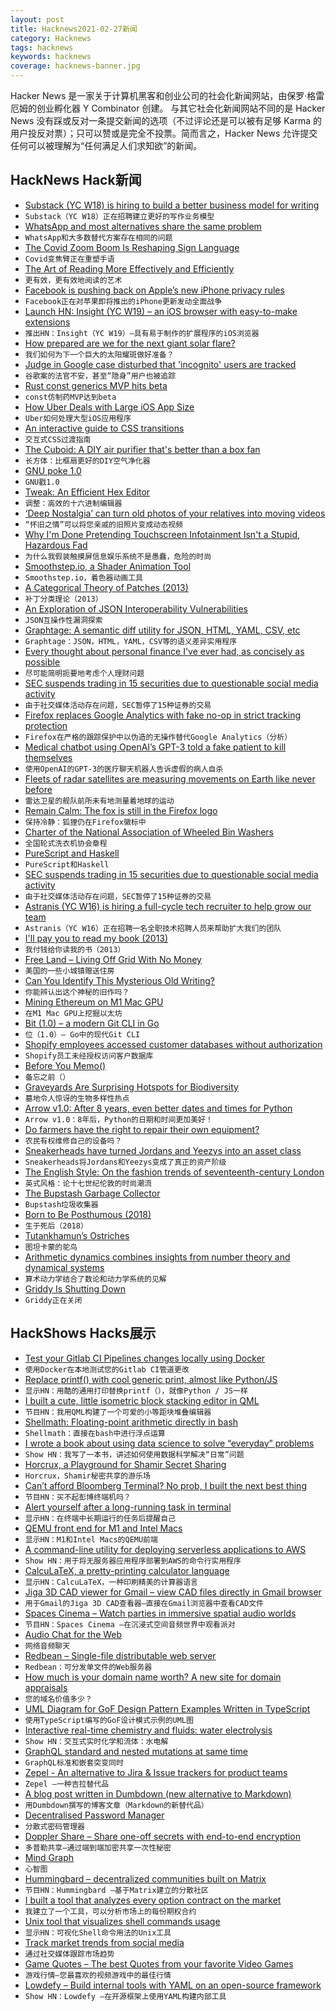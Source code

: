 ```yaml
---
layout: post
title: Hacknews2021-02-27新闻
category: Hacknews
tags: hacknews
keywords: hacknews
coverage: hacknews-banner.jpg
---
```


Hacker News 是一家关于计算机黑客和创业公司的社会化新闻网站，由保罗·格雷厄姆的创业孵化器 Y Combinator 创建。
与其它社会化新闻网站不同的是 Hacker News 没有踩或反对一条提交新闻的选项（不过评论还是可以被有足够 Karma 的用户投反对票）；只可以赞或是完全不投票。简而言之，Hacker News 允许提交任何可以被理解为“任何满足人们求知欲”的新闻。

## HackNews Hack新闻


- [Substack (YC W18) is hiring to build a better business model for writing](https://substack.com/jobs)
- `Substack（YC W18）正在招聘建立更好的写作业务模型`
- [WhatsApp and most alternatives share the same problem](https://stuker.com/2021/whatsapp-and-most-alternatives-share-the-same-problem/)
- `WhatsApp和大多数替代方案存在相同的问题`
- [The Covid Zoom Boom Is Reshaping Sign Language](https://www.scientificamerican.com/article/the-covid-zoom-boom-is-reshaping-sign-language/)
- `Covid变焦臂正在重塑手语`
- [The Art of Reading More Effectively and Efficiently](https://aliabdaal.com/read-more-effectively/)
- `更有效，更有效地阅读的艺术`
- [Facebook is pushing back on Apple’s new iPhone privacy rules](https://www.npr.org/2021/02/26/971367875/why-is-facebook-launching-an-all-out-war-on-apples-upcoming-iphone-update?t=1614351654558)
- `Facebook正在对苹果即将推出的iPhone更新发动全面战争`
- [Launch HN: Insight (YC W19) – an iOS browser with easy-to-make extensions](item?id=26276179)
- `推出HN：Insight（YC W19）–具有易于制作的扩展程序的iOS浏览器`
- [How prepared are we for the next giant solar flare?](https://www.forbes.com/sites/startswithabang/2021/02/26/ask-ethan-how-prepared-are-we-for-the-next-giant-solar-flare/)
- `我们如何为下一个巨大的太阳耀斑做好准备？`
- [Judge in Google case disturbed that 'incognito' users are tracked](https://www.bnnbloomberg.ca/judge-in-google-case-disturbed-that-even-incognito-users-are-tracked-1.1569065)
- `谷歌案的法官不安，甚至“隐身”用户也被追踪`
- [Rust const generics MVP hits beta](https://blog.rust-lang.org/2021/02/26/const-generics-mvp-beta.html)
- `const仿制药MVP达到beta`
- [How Uber Deals with Large iOS App Size](https://eng.uber.com/how-uber-deals-with-large-ios-app-size/)
- `Uber如何处理大型iOS应用程序`
- [An interactive guide to CSS transitions](https://www.joshwcomeau.com/animation/css-transitions/)
- `交互式CSS过渡指南`
- [The Cuboid: A DIY air purifier that's better than a box fan](https://dynomight.net/better-DIY-air-purifier.html)
- `长方体：比框扇更好的DIY空气净化器`
- [GNU poke 1.0](http://www.jemarch.net/poke-1.0-relnotes.html)
- `GNU戳1.0`
- [Tweak: An Efficient Hex Editor](https://www.chiark.greenend.org.uk/~sgtatham/tweak/)
- `调整：高效的十六进制编辑器`
- [‘Deep Nostalgia’ can turn old photos of your relatives into moving videos](https://gizmodo.com/deep-nostalgia-can-turn-old-photos-of-your-relatives-1846363190)
- `“怀旧之情”可以将您亲戚的旧照片变成动态视频`
- [Why I'm Done Pretending Touchscreen Infotainment Isn't a Stupid, Hazardous Fad](https://www.thedrive.com/news/39304/why-im-done-pretending-touchscreen-infotainment-isnt-a-stupid-hazardous-fad)
- `为什么我假装触摸屏信息娱乐系统不是愚蠢，危险的时尚`
- [Smoothstep.io, a Shader Animation Tool](https://smoothstep.io)
- `Smoothstep.io，着色器动画工具`
- [A Categorical Theory of Patches (2013)](https://arxiv.org/abs/1311.3903)
- `补丁分类理论（2013）`
- [An Exploration of JSON Interoperability Vulnerabilities](https://labs.bishopfox.com/tech-blog/an-exploration-of-json-interoperability-vulnerabilities)
- `JSON互操作性漏洞探索`
- [Graphtage: A semantic diff utility for JSON, HTML, YAML, CSV, etc](https://github.com/trailofbits/graphtage)
- `Graphtage：JSON，HTML，YAML，CSV等的语义差异实用程序`
- [Every thought about personal finance I've ever had, as concisely as possible](https://blog.aadilali.com/posts/personal-finance.html)
- `尽可能简明扼要地考虑个人理财问题`
- [SEC suspends trading in 15 securities due to questionable social media activity](https://www.reuters.com/article/us-retail-trading-sec/u-s-sec-suspends-trading-in-15-securities-due-to-questionable-social-media-activity-idUSKBN2AQ2VZ)
- `由于社交媒体活动存在问题，SEC暂停了15种证券的交易`
- [Firefox replaces Google Analytics with fake no-op in strict tracking protection](https://twitter.com/__jakub_g/status/1365400306767581185)
- `Firefox在严格的跟踪保护中以伪造的无操作替代Google Analytics（分析）`
- [Medical chatbot using OpenAI’s GPT-3 told a fake patient to kill themselves](https://artificialintelligence-news.com/2020/10/28/medical-chatbot-openai-gpt3-patient-kill-themselves/)
- `使用OpenAI的GPT-3的医疗聊天机器人告诉虚假的病人自杀`
- [Fleets of radar satellites are measuring movements on Earth like never before](https://www.sciencemag.org/news/2021/02/fleets-radar-satellites-are-measuring-movements-earth-never)
- `雷达卫星的舰队前所未有地测量着地球的运动`
- [Remain Calm: The fox is still in the Firefox logo](https://blog.mozilla.org/firefox/the-fox-is-still-in-the-firefox-logo/)
- `保持冷静：狐狸仍在Firefox徽标中`
- [Charter of the National Association of Wheeled Bin Washers](https://www.nawbw.co.uk/charter.php)
- `全国轮式洗衣机协会章程`
- [PureScript and Haskell](https://blog.drewolson.org/purescript-and-haskell)
- `PureScript和Haskell`
- [SEC suspends trading in 15 securities due to questionable social media activity](https://www.sec.gov/news/press-release/2021-35)
- `由于社交媒体活动存在问题，SEC暂停了15种证券的交易`
- [Astranis (YC W16) is hiring a full-cycle tech recruiter to help grow our team](https://jobs.lever.co/astranis/b99fb41e-325d-43ee-b82b-22218d32c07d)
- `Astranis（YC W16）正在招聘一名全职技术招聘人员来帮助扩大我们的团队`
- [I'll pay you to read my book (2013)](https://kk.org/thetechnium/ill-pay-you-to/)
- `我付钱给你读我的书（2013）`
- [Free Land – Living Off Grid With No Money](https://offgridpermaculture.com/Finding_Land/Free_Land___Living_Off_Grid_With_No_Money.html)
- `美国的一些小城镇赠送住房`
- [Can You Identify This Mysterious Old Writing?](https://www.wnep.com/mobile/article/news/local/wayne-county/can-you-identify-this-mysterious-old-writing/523-c317eaf7-5810-4cce-ab5f-3c669ef0ab2b)
- `你能辨认出这个神秘的旧作吗？`
- [Mining Ethereum on M1 Mac GPU](https://blog.yifangu.com/2021/02/26/mining-ethereum-on-a-m1-mac-gpu/)
- `在M1 Mac GPU上挖掘以太坊`
- [Bit (1.0) – a modern Git CLI in Go](https://github.com/chriswalz/bit/blob/master/README.md)
- `位（1.0）– Go中的现代Git CLI`
- [Shopify employees accessed customer databases without authorization](item?id=26281689)
- `Shopify员工未经授权访问客户数据库`
- [Before You Memo()](https://overreacted.io/before-you-memo/)
- `备忘之前（）`
- [Graveyards Are Surprising Hotspots for Biodiversity](https://www.scientificamerican.com/article/graveyards-are-surprising-hotspots-for-biodiversity/)
- `墓地令人惊讶的生物多样性热点`
- [Arrow v1.0: After 8 years, even better dates and times for Python](https://github.com/arrow-py/arrow)
- `Arrow v1.0：8年后，Python的日期和时间更加美好！`
- [Do farmers have the right to repair their own equipment?](https://www.albertafarmexpress.ca/news/do-farmers-have-the-right-to-repair-their-own-equipment/)
- `农民有权维修自己的设备吗？`
- [Sneakerheads have turned Jordans and Yeezys into an asset class](https://www.bloomberg.com/features/2021-sneaker-investment/)
- `Sneakerheads将Jordans和Yeezys变成了真正的资产阶级`
- [The English Style: On the fashion trends of seventeenth-century London](https://www.laphamsquarterly.org/roundtable/english-style)
- `英式风格：论十七世纪伦敦的时尚潮流`
- [The Bupstash Garbage Collector](https://acha.ninja/blog/the_bupstash_garbage_collector/)
- `Bupstash垃圾收集器`
- [Born to Be Posthumous (2018)](https://4columns.org/phillips-julie/born-to-be-posthumous)
- `生于死后（2018）`
- [Tutankhamun’s Ostriches](https://www.historytoday.com/archive/natural-histories/tutankhamuns-ostriches)
- `图坦卡蒙的鸵鸟`
- [Arithmetic dynamics combines insights from number theory and dynamical systems](https://www.quantamagazine.org/with-arithmetic-dynamics-mathematicians-unlock-new-insights-20210222/)
- `算术动力学结合了数论和动力学系统的见解`
- [Griddy Is Shutting Down](https://www.griddy.com/)
- `Griddy正在关闭`


## HackShows Hacks展示

- [ Test your Gitlab CI Pipelines changes locally using Docker](https://github.com/mdubourg001/glci)
- `使用Docker在本地测试您的Gitlab CI管道更改`
- [ Replace printf() with cool generic print, almost like Python/JS](https://github.com/exebook/generic-print)
- `显示HN：用酷的通用打印替换printf（），就像Python / JS一样`
- [ I built a cute, little isometric block stacking editor in QML](https://www.kdab.com/3d-block-building-game/)
- `节目HN：我用QML构建了一个可爱的小等距块堆叠编辑器`
- [ Shellmath: Floating-point arithmetic directly in bash](https://github.com/clarity20/shellmath)
- `Shellmath：直接在bash中进行浮点运算`
- [ I wrote a book about using data science to solve “everyday” problems](https://andrewnc.github.io/blog/everyday_data_science.html)
- `Show HN：我写了一本书，讲述如何使用数据科学解决“日常”问题`
- [ Horcrux, a Playground for Shamir Secret Sharing](https://francoisbest.com/horcrux)
- `Horcrux，Shamir秘密共享的游乐场`
- [ Can’t afford Bloomberg Terminal? No prob, I built the next best thing](https://github.com/DidierRLopes/GamestonkTerminal)
- `节目HN：买不起彭博终端机吗？`
- [ Alert yourself after a long-running task in terminal](https://gist.github.com/petethepig/2d29e8b7e2ebc808bfe760b632608966)
- `显示HN：在终端中长期运行的任务后提醒自己`
- [ QEMU front end for M1 and Intel Macs](https://mac.getutm.app/)
- `显示HN：M1和Intel Macs的QEMU前端`
- [ A command-line utility for deploying serverless applications to AWS](https://github.com/JakePartusch/serverlessui)
- `Show HN：用于将无服务器应用程序部署到AWS的命令行实用程序`
- [ CalcuLaTeX, a pretty-printing calculator language](https://mkhan45.github.io/CalcuLaTeX-Web/)
- `显示HN：CalcuLaTeX，一种印刷精美的计算器语言`
- [ Jiga 3D CAD viewer for Gmail – view CAD files directly in Gmail browser](https://chrome.google.com/webstore/detail/jiga-3d-cad-viewer-for-gm/ofhofniklkhiihhfmmckfgbekmfjaicn?hl=en&authuser=1)
- `用于Gmail的Jiga 3D CAD查看器–直接在Gmail浏览器中查看CAD文件`
- [ Spaces Cinema – Watch parties in immersive spatial audio worlds](https://www.movement.fm/cinema)
- `节目HN：Spaces Cinema –在沉浸式空间音频世界中观看派对`
- [ Audio Chat for the Web](https://github.com/QVDev/distributed-talker)
- `网络音频聊天`
- [ Redbean – Single-file distributable web server](https://justine.lol/redbean/index.html)
- `Redbean：可分发单文件的Web服务器`
- [ How much is your domain name worth? A new site for domain appraisals](https://peerideas.com)
- `您的域名价值多少？`
- [ UML Diagram for GoF Design Pattern Examples Written in TypeScript](https://github.com/takaakit/uml-diagram-for-typescript-design-pattern-examples)
- `使用TypeScript编写的GoF设计模式示例的UML图`
- [ Interactive real-time chemistry and fluids: water electrolysis](https://cselab.github.io/aphros/wasm/electrochem.html)
- `Show HN：交互式实时化学和流体：水电解`
- [ GraphQL standard and nested mutations at same time](https://graphql-api.com/blog/released-graphql-api-v07-with-mutations-and-nested-mutations/)
- `GraphQL标准和嵌套突变同时`
- [ Zepel - An alternative to Jira & Issue trackers for product teams](https://zepel.io)
- `Zepel –一种吉拉替代品`
- [ A blog post written in Dumbdown (new alternative to Markdown)](https://github.com/breck7/breckyunits.com/blob/main/scroll-beta.dd)
- `用Dumbdown撰写的博客文章（Markdown的新替代品）`
- [ Decentralised Password Manager](https://github.com/leCrypt)
- `分散式密码管理器`
- [ Doppler Share – Share one-off secrets with end-to-end encryption](https://share.doppler.com)
- `多普勒共享–通过端到端加密共享一次性秘密`
- [ Mind Graph](https://mind-graph.herokuapp.com/)
- `心智图`
- [ Hummingbard – decentralized communities built on Matrix](https://hummingbard.com/hummingbard/introducing-hummingbard)
- `节目HN：Hummingbard –基于Matrix建立的分散社区`
- [ I built a tool that analyzes every option contract on the market](http://wheelscreener.com)
- `我建立了一个工具，可以分析市场上的每份期权合约`
- [ Unix tool that visualizes shell commands usage](https://github.com/irevenko/tsukae)
- `显示HN：可视化Shell命令用法的Unix工具`
- [ Track market trends from social media](https://member.chatanalytic.com/demo/)
- `通过社交媒体跟踪市场趋势`
- [ Game Quotes – The best Quotes from your favorite Video Games](https://game-quotes.com/en)
- `游戏行情–您最喜欢的视频游戏中的最佳行情`
- [ Lowdefy – Build internal tools with YAML on an open-source framework](https://lowdefy.com/)
- `Show HN：Lowdefy –在开源框架上使用YAML构建内部工具`

